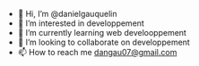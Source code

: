 - 👋 Hi, I’m @danielgauquelin
- 👀 I’m interested in developpement  
- 🌱 I’m currently learning web develooppement
- 💞️ I’m looking to collaborate on developpement
- 📫 How to reach me dangau07@gmail.com

<!---
danielgauquelin/danielgauquelin is a ✨ special ✨ repository because its `README.md` (this file) appears on your GitHub profile.
You can click the Preview link to take a look at your changes.
--->
